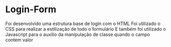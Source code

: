 # Login-Form
Foi desenvolvido uma estrutura base de login com o HTML Foi utilizado o CSS para realizar a estilização de todo o formulário E também foi utilizado o Javascript para o auxilio da manipulação de classe quando o campo contém valor
